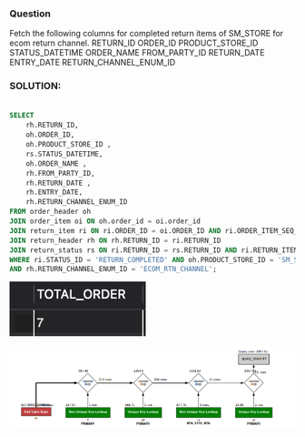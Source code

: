 ### Question
Fetch the following columns for completed return items of SM_STORE for ecom return channel.
    RETURN_ID 
    ORDER_ID
    PRODUCT_STORE_ID 
    STATUS_DATETIME
    ORDER_NAME 
    FROM_PARTY_ID 
    RETURN_DATE 
    ENTRY_DATE
    RETURN_CHANNEL_ENUM_ID

### SOLUTION:
```sql

SELECT
	rh.RETURN_ID,
	oh.ORDER_ID,
	oh.PRODUCT_STORE_ID ,
	rs.STATUS_DATETIME,
	oh.ORDER_NAME ,
	rh.FROM_PARTY_ID, 
	rh.RETURN_DATE ,
	rh.ENTRY_DATE,
	rh.RETURN_CHANNEL_ENUM_ID
FROM order_header oh 
JOIN order_item oi ON oh.order_id = oi.order_id
JOIN return_item ri ON ri.ORDER_ID = oi.ORDER_ID AND ri.ORDER_ITEM_SEQ_ID = oi.ORDER_ITEM_SEQ_ID 
JOIN return_header rh ON rh.RETURN_ID = ri.RETURN_ID
JOIN return_status rs ON ri.RETURN_ID = rs.RETURN_ID AND ri.RETURN_ITEM_SEQ_ID = rs.RETURN_ITEM_SEQ_ID AND rs.STATUS_ID = 'RETURN_COMPLETED'
WHERE ri.STATUS_ID = 'RETURN_COMPLETED' AND oh.PRODUCT_STORE_ID = 'SM_STORE'
AND rh.RETURN_CHANNEL_ENUM_ID = 'ECOM_RTN_CHANNEL';

```

![Alt text](image.png)

![alt text](image-1.png)